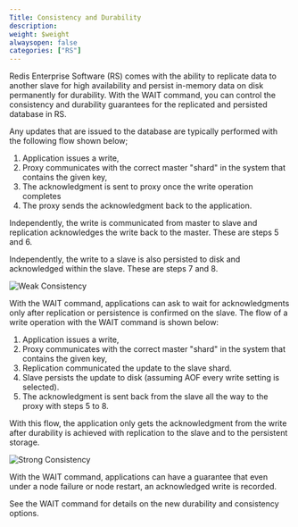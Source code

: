 ```yaml
---
Title: Consistency and Durability
description:
weight: $weight
alwaysopen: false
categories: ["RS"]
---
```

Redis Enterprise Software (RS) comes with the ability to replicate data
to another slave for high availability and persist in-memory data on
disk permanently for durability. With the WAIT command, you can
control the consistency and durability guarantees for the replicated and
persisted database in RS.

Any updates that are issued to the database are typically performed with
the following flow shown below;

1. Application issues a write,
1. Proxy communicates with the correct master "shard" in the system
    that contains the given key,
1. The acknowledgment is sent to proxy once the write operation
    completes
1. The proxy sends the acknowledgment back to the application.

Independently, the write is communicated from master to slave and
replication acknowledges the write back to the master. These are steps 5
and 6.

Independently, the write to a slave is also persisted to disk and
acknowledged within the slave. These are steps 7 and 8.

![Weak Consistency](/images/rs/weak-consistency.png)

With the WAIT command, applications can ask to wait for
acknowledgments only after replication or persistence is confirmed on
the slave. The flow of a write operation with the WAIT command is
shown below:

1. Application issues a write,
1. Proxy communicates with the correct master "shard" in the system
    that contains the given key,
1. Replication communicated the update to the slave shard.
1. Slave persists the update to disk (assuming AOF every write setting
    is selected).
1. The acknowledgment is sent back from the slave all the way to the
    proxy with steps 5 to 8.

With this flow, the application only gets the acknowledgment from the
write after durability is achieved with replication to the slave and to
the persistent storage.

![Strong Consistency](/images/rs/strong-consistency.png)

With the WAIT command, applications can have a guarantee that even under
a node failure or node restart, an acknowledged write is recorded.

See the WAIT command for details on the new durability and
consistency options.
